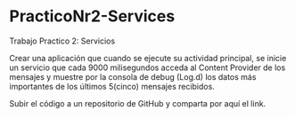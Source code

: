 # PracticoNr2-Services
Trabajo Practico 2: Servicios


Crear una aplicación que cuando se ejecute su actividad principal, se inicie un servicio que cada 9000 milisegundos acceda al Content Provider de los mensajes y muestre por la consola de debug (Log.d) los datos más importantes de los últimos 5(cinco) mensajes recibidos.

Subir el código a un repositorio de GitHub y comparta por aquí el link.

 

